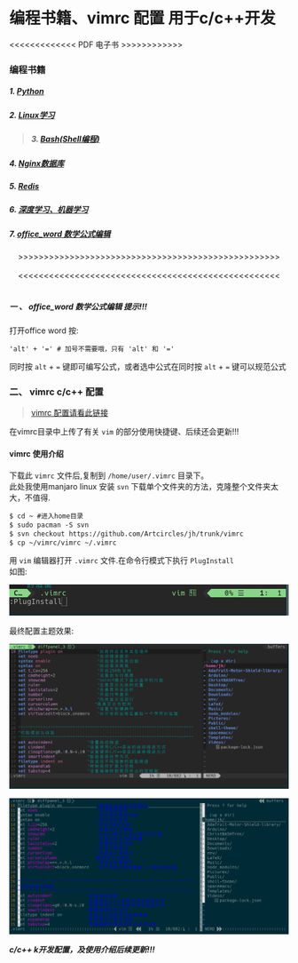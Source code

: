 # 编程书籍、vimrc 配置 用于c/c++开发 #

<<<<<<<<<<<<< PDF 电子书 >>>>>>>>>>>>
### 编程书籍 ###


##### 1. [Python](https://github.com/Artcircles/jh/tree/master/python) #####
##### 2. [Linux学习](https://github.com/Artcircles/jh/tree/master/linux) #####

> ##### 3. [Bash(Shell编程)](https://github.com/Artcircles/jh/tree/master/bash) #####

##### 4. [Nginx数据库](https://github.com/Artcircles/jh/tree/master/nginx) #####
##### 5. [Redis](https://github.com/Artcircles/jh/tree/master/redis) #####
##### 6. [深度学习、机器学习](https://github.com/Artcircles/jh/tree/master/Deep_learning) #####
##### 7. [office_word 数学公式编辑](https://github.com/Artcircles/jh/tree/master/office) #####

<center> >>>>>>>>>>>>>>>>>>>>>>>>>>>>>>>>>>>>>>>>>>>>>>>>>>> </center> <br />
<center> <<<<<<<<<<<<<<<<<<<<<<<<<<<<<<<<<<<<<<<<<<<<<<<<<<< </center> <br />

##### 一 、 office_word 数学公式编辑 提示!!! #####
打开office word 按:

    'alt' + '=' # 加号不需要哦，只有 'alt' 和 '='

同时按 `alt` + `=` 键即可编写公式，或者选中公式在同时按 `alt` + `=` 键可以规范公式 

### 二、 vimrc c/c++ 配置 ###
> [vimrc 配置请看此链接](https://github.com/Artcircles/jh/tree/master/vimrc)

在vimrc目录中上传了有关  `vim`  的部分使用快捷键、后续还会更新!!!

#### vimrc 使用介绍 ####
下载此 `vimrc` 文件后,复制到 `/home/user/.vimrc` 目录下。 <br />
此处我使用manjaro linux 安装 `svn` 下载单个文件夹的方法，克隆整个文件夹太大，不值得.

    $ cd ~ #进入home目录
    $ sudo pacman -S svn 
    $ svn checkout https://github.com/Artcircles/jh/trunk/vimrc
    $ cp ~/vimrc/vimrc ~/.vimrc


用 `vim` 编辑器打开 `.vimrc` 文件.在命令行模式下执行  `PlugInstall` <br /> 
如图:

<div align="center">
<img src="https://github.com/Artcircles/jh/blob/master/vimrc/vim_pictures/vim_Plugin1.png " alt=""/><br />
</div>

<p>最终配置主题效果:<p>
</div align="center">
<img src="https://github.com/Artcircles/jh/blob/master/vimrc/vim_pictures/vim_Plugin2.png" alt=""/><br />
</div>

<div align="center">
<img src="https://github.com/Artcircles/jh/blob/master/vimrc/vim_pictures/vim_Plugin3.png" alt=""/)<br />
</div>

<strong><em>c/c++ k开发配置，及使用介绍后续更新!!! </strong></em>

